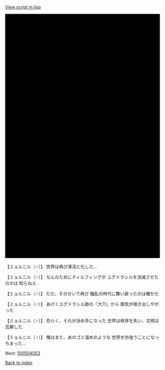 [View script in lisp](../scripts/100504051.txt)

![bg_black.png](../images/backgrounds/bg_black.png)

【ミョルニル（♂）】
世界は再び渾沌と化した…

【ミョルニル（♂）】
なんのためにティルフィングが
ユグドラシルを消滅させたのかは
知らねえ

【ミョルニル（♂）】
ただ、そのせいで再び
騒乱の時代に舞い戻ったのは確かだ

【ミョルニル（♂）】
あげくユグドラシル跡の『大穴』から
瘴気が噴き出しやがった

【ミョルニル（♂）】
恐らく、それが決め手になった
世界は秩序を失い、文明は瓦解した

【ミョルニル（♂）】
俺はまた、あのゴミ溜めのような
世界を彷徨うことになっちまった…

Next: [100504053](100504053.md)

[Back to index](index.md)

